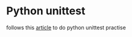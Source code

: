 # Python unittest

follows this [article](https://docs.python.org/3/library/unittest.html) to do python unittest practise
